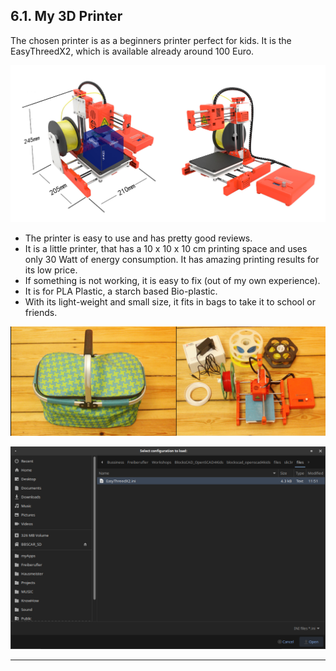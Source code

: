 ## 6.1. My 3D Printer

The chosen printer is as a beginners printer perfect for kids. It is the EasyThreedX2, which is available already around 100 Euro.

![](files/4_1_PrintIt_1.png)

* The printer is easy to use and has pretty good reviews.
* It is a little printer, that has a 10 x 10 x 10 cm printing space and uses only 30 Watt of energy consumption. It has amazing printing results for its low price.
* If something is not working, it is easy to fix (out of my own experience).
* It is for PLA Plastic, a starch based Bio-plastic.
* With its light-weight and small size, it fits in bags to take it to school or friends.

![](files/4_1_PrintIt_2.png)

![4\_2\_PrintIt\_1.png](files/4_2_PrintIt_1.png)

---
